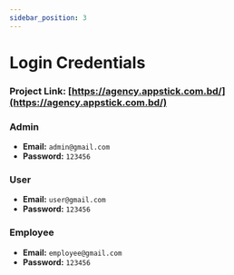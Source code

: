 ```yaml
---
sidebar_position: 3
---
```


# Login Credentials

### Project Link: [https://agency.appstick.com.bd/](https://agency.appstick.com.bd/)

### Admin

- **Email:** `admin@gmail.com`
- **Password:** `123456`
<!-- - **Login URL:** [https://agency.appstick.com.bd/](https://agency.appstick.com.bd/) -->


### User

- **Email:** `user@gmail.com`
- **Password:** `123456`
<!-- - **Login URL:** [https://agency.appstick.com.bd/](https://agency.appstick.com.bd/) -->

### Employee

- **Email:** `employee@gmail.com`
- **Password:** `123456`
<!-- - **Login URL:** [https://agency.appstick.com.bd/](https://agency.appstick.com.bd/) -->
